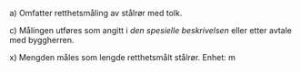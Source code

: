 a) Omfatter retthetsmåling av stålrør med tolk.

c) Målingen utføres som angitt i *den spesielle beskrivelsen* eller etter avtale med byggherren.

x) Mengden måles som lengde retthetsmålt stålrør. Enhet: m

